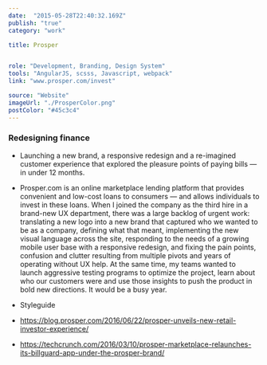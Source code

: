 ```yaml
---
date:  "2015-05-28T22:40:32.169Z"
publish: "true" 
category: "work"

title: Prosper


role: "Development, Branding, Design System"
tools: "AngularJS, scsss, Javascript, webpack"
link: "www.prosper.com/invest"

source: "Website"
imageUrl: "./ProsperColor.png"
postColor: "#45c3c4"
---
```


### Redesigning finance

- Launching a new brand, a responsive redesign and a re-imagined customer experience that explored the pleasure points of paying bills — in under 12 months.

- Prosper.com is an online marketplace lending platform that provides convenient and low-cost loans to consumers — and allows individuals to invest in these loans. When I joined the company as the third hire in a brand-new UX department, there was a large backlog of urgent work: translating a new logo into a new brand that captured who we wanted to be as a company, defining what that meant, implementing the new visual language across the site, responding to the needs of a growing mobile user base with a responsive redesign, and fixing the pain points, confusion and clutter resulting from multiple pivots and years of operating without UX help. At the same time, my teams wanted to launch aggressive testing programs to optimize the project, learn about who our customers were and use those insights to push the product in bold new directions. It would be a busy year.

- Styleguide

- https://blog.prosper.com/2016/06/22/prosper-unveils-new-retail-investor-experience/
- https://techcrunch.com/2016/03/10/prosper-marketplace-relaunches-its-billguard-app-under-the-prosper-brand/
